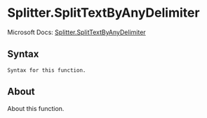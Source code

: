 ---
---

# Splitter.SplitTextByAnyDelimiter

Microsoft Docs: [Splitter.SplitTextByAnyDelimiter](https://docs.microsoft.com/en-us/powerquery-m/splitter-splittextbyanydelimiter)

## Syntax

```
Syntax for this function.
```

## About

About this function.

